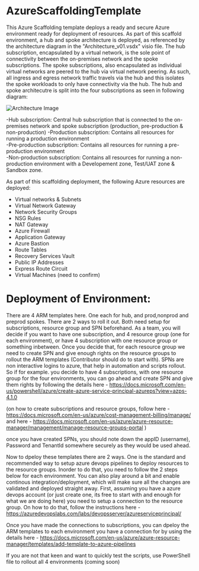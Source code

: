 # AzureScaffoldingTemplate

This Azure Scaffolding template deploys a ready and secure Azure environment ready for deployment of resources. 
As part of this scaffold environment, a hub and spoke architecture is deployed, as referenced by the architecture diagram in the  "Architecture_v01.vsdx" visio file. The hub subscription, encapsulated by a virtual network, is the sole point of connectivity between the on-premises network and the spoke subscriptions. The spoke subscriptions, also encapsulated as individual virtual networks are peered to the hub via virtual network peering. As such, all ingress and egress network traffic travels via the hub and this isolates the spoke workloads to only have connectivity via the hub. 
The hub and spoke architecutre is split into the four subscriptions as seen in following diagram:

![Architecture Image](https://teststrgacc01.blob.core.windows.net/scaffolding-images/hubspoke-architecture3.PNG)  

-Hub subscription: Central hub subscription that is connected to the on-premises network and spoke subscription (production, pre-production & non-production)
-Production subscription: Contains all resources for running a production environment    
-Pre-production subscription: Contains all resources for running a pre-production environment    
-Non-production subscription: Contains all resources for running a non-production environment with a Developement zone, Test/UAT zone & Sandbox zone.

As part of this scaffolding deployment, the following Azure resources are deployed:
* Virtual networks & Subnets
* Virtual Network Gateway
* Network Security Groups
* NSG Rules
* NAT Gateway
* Azure Firewall
* Application Gateway
* Azure Bastion
* Route Tables
* Recovery Services Vault
* Public IP Addresses
* Express Route Circuit
* Virtual Machines (need to confirm)


# Deployment of Environment: 
There are 4 ARM templates here. One each for hub, and prod,nonprod and preprod spokes. There are 2 ways to roll it out. Both need setup for subscriptions, resource group and SPN beforehand. As a team, you will decide if you want to have one subscription, and 4 resource group (one for each environment), or have 4 subscription with one resource group or something inbetween. 
Once you decide that, for each resource group we need to create SPN and give enough rights on the resource groups to rollout the ARM templates (Contributor should do to start with). SPNs are non interactive logins to azure, that help in automation and scripts rollout. 
So if for example. you decide to have 4 subscriptions, with one resource group for the four environments, you can go ahead and create SPN and give them rights by following the details here - https://docs.microsoft.com/en-us/powershell/azure/create-azure-service-principal-azureps?view=azps-4.1.0

(on how to create subscriptions and resource groups, follow here - https://docs.microsoft.com/en-us/azure/cost-management-billing/manage/ and here - https://docs.microsoft.com/en-us/azure/azure-resource-manager/management/manage-resource-groups-portal )

once you have created SPNs, you should note down the appID (username), Password and TenantId somewhere securely as they would be used ahead. 

Now to dpeloy these templates there are 2 ways. One is the standard and recommended way to setup azure devops pipelines to deploy resources to the resource groups. 
Inorder to do that, you need to follow the 2 steps below for each environment. You can also play around a bit and enable continous integration/deployment, which will make sure all the changes are validated and deployed straight away. 
First, assuming you have a azure devops account (or just create one, its free to start with and enough for what we are doing here) you need to setup a connection to the resource group. On how to do that, follow the instructions here -
https://azuredevopslabs.com/labs/devopsserver/azureserviceprincipal/

Once you have made the connections to subscriptions, you can dpeloy the ARM templates to each environment you have a connection for by using the details here - https://docs.microsoft.com/en-us/azure/azure-resource-manager/templates/add-template-to-azure-pipelines


If you are not that keen and want to quickly test the scripts, use PowerShell file to rollout all 4 environments (coming soon)

